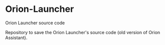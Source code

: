 # Orion-Launcher
Orion Launcher source code

Repository to save the Orion Launcher's source code (old version of Orion Assistant).
